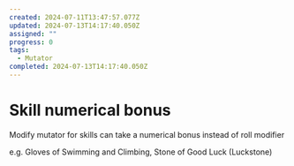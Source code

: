 ```yaml
---
created: 2024-07-11T13:47:57.077Z
updated: 2024-07-13T14:17:40.050Z
assigned: ""
progress: 0
tags:
  - Mutator
completed: 2024-07-13T14:17:40.050Z
---
```


# Skill numerical bonus

Modify mutator for skills can take a numerical bonus instead of roll modifier

e.g. Gloves of Swimming and Climbing, Stone of Good Luck (Luckstone)
